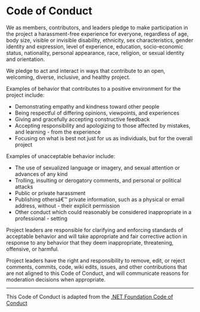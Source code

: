 # Code of Conduct

We as members, contributors, and leaders pledge to make participation in the project a harassment-free experience for everyone, regardless of age, body size, visible or invisible disability, ethnicity, sex characteristics, gender identity and expression, level of experience, education, socio-economic status, nationality, personal appearance, race, religion, or sexual identity and orientation.

We pledge to act and interact in ways that contribute to an open, welcoming, diverse, inclusive, and healthy project.

Examples of behavior that contributes to a positive environment for the project include:

- Demonstrating empathy and kindness toward other people
- Being respectful of differing opinions, viewpoints, and experiences
- Giving and gracefully accepting constructive feedback
- Accepting responsibility and apologizing to those affected by mistakes, and learning - from the experience
- Focusing on what is best not just for us as individuals, but for the overall project

Examples of unacceptable behavior include:

- The use of sexualized language or imagery, and sexual attention or advances of any kind
- Trolling, insulting or derogatory comments, and personal or political attacks
- Public or private harassment
- Publishing othersâ€™ private information, such as a physical or email address, without - their explicit permission
- Other conduct which could reasonably be considered inappropriate in a professional - setting

Project leaders are responsible for clarifying and enforcing standards of acceptable behavior and will take appropriate and fair corrective action in response to any behavior that they deem inappropriate, threatening, offensive, or harmful.

Project leaders have the right and responsibility to remove, edit, or reject comments, commits, code, wiki edits, issues, and other contributions that are not aligned to this Code of Conduct, and will communicate reasons for moderation decisions when appropriate.

---

This Code of Conduct is adapted from the [.NET Foundation Code of Conduct](https://www.dotnetfoundation.org/code-of-conduct)
